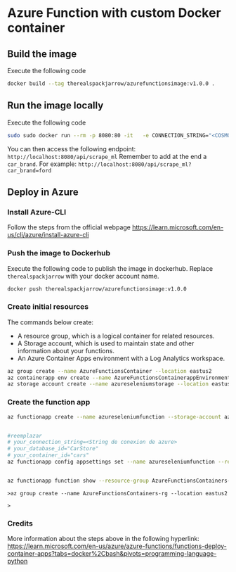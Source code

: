 # Azure Function with custom Docker container
## Build the image
Execute the following code
```bash
docker build --tag therealspackjarrow/azurefunctionsimage:v1.0.0 .
```

## Run the image locally
Execute the following code
```bash
sudo sudo docker run --rm -p 8080:80 -it   -e CONNECTION_STRING="<COSMOS_CONNECTION_STRING>" -e DATABASE_ID="<DB_ID>" -e CONTAINER_ID="<CONTAINER_ID>"   therealspackjarrow/azurefunctionsimage:v1.0.0
```
You can then access the following endpoint: `http://localhost:8080/api/scrape_ml`
Remember to add at the end a `car_brand`.
For example: `http://localhost:8080/api/scrape_ml?car_brand=ford`


## Deploy in Azure
### Install Azure-CLI
Follow the steps from the official webpage https://learn.microsoft.com/en-us/cli/azure/install-azure-cli

### Push the image to Dockerhub
Execute the following code to publish the image in dockerhub.
Replace `therealspackjarrow` with your docker account name.
```bash
docker push therealspackjarrow/azurefunctionsimage:v1.0.0
```

### Create initial resources
The commands below create:
- A resource group, which is a logical container for related resources.
- A Storage account, which is used to maintain state and other information about your functions.
- An Azure Container Apps environment with a Log Analytics workspace.
```bash
az group create --name AzureFunctionsContainer --location eastus2
az containerapp env create --name AzureFunctionsContainerappEnvironment --enable-workload-profiles --resource-group AzureFunctionsContainer --location eastus2
az storage account create --name azureseleniumstorage --location eastus2 --resource-group AzureFunctionsContainer --sku Standard_LRS
```


### Create the function app
```bash
az functionapp create --name azureseleniumfunction --storage-account azureseleniumstorage --environment AzureFunctionsContainerappEnvironment --workload-profile-name "Consumption" --resource-group AzureFunctionsContainer --functions-version 4 --runtime python --image sranucci/azurefunctionsimage:v1.0.0


#reemplazar 
# your_connection_string=<String de conexion de azure>
# your_database_id="CarStore"
# your_container_id="cars"
az functionapp config appsettings set --name azureseleniumfunction --resource-group AzureFunctionsContainer --settings CONNECTION_STRING="your_connection_string" DATABASE_ID="your_database_id" CONTAINER_ID="your_container_id"


az functionapp function show --resource-group AzureFunctionsContainers-rg --name azureseleniumfunction --function-name HttpExample --query invokeUrlTemplate
```


```
>az group create --name AzureFunctionsContainers-rg --location eastus2

>

```

### Credits
More information about the steps above in the following hyperlink:
https://learn.microsoft.com/en-us/azure/azure-functions/functions-deploy-container-apps?tabs=docker%2Cbash&pivots=programming-language-python

